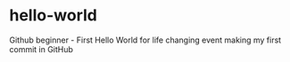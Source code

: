 # hello-world
Github beginner - First Hello World for life changing event
making my first commit in GitHub
